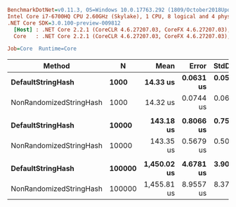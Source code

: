 ``` ini

BenchmarkDotNet=v0.11.3, OS=Windows 10.0.17763.292 (1809/October2018Update/Redstone5)
Intel Core i7-6700HQ CPU 2.60GHz (Skylake), 1 CPU, 8 logical and 4 physical cores
.NET Core SDK=3.0.100-preview-009812
  [Host] : .NET Core 2.2.1 (CoreCLR 4.6.27207.03, CoreFX 4.6.27207.03), 64bit RyuJIT
  Core   : .NET Core 2.2.1 (CoreCLR 4.6.27207.03, CoreFX 4.6.27207.03), 64bit RyuJIT

Job=Core  Runtime=Core  

```
|                  Method |      N |        Mean |     Error |    StdDev | Ratio |
|------------------------ |------- |------------:|----------:|----------:|------:|
|       **DefaultStringHash** |   **1000** |    **14.33 us** | **0.0631 us** | **0.0590 us** |  **1.00** |
| NonRandomizedStringHash |   1000 |    14.32 us | 0.0744 us | 0.0660 us |  1.00 |
|                         |        |             |           |           |       |
|       **DefaultStringHash** |  **10000** |   **143.18 us** | **0.8066 us** | **0.7545 us** |  **1.00** |
| NonRandomizedStringHash |  10000 |   143.35 us | 0.5679 us | 0.5034 us |  1.00 |
|                         |        |             |           |           |       |
|       **DefaultStringHash** | **100000** | **1,450.02 us** | **4.6781 us** | **3.9065 us** |  **1.00** |
| NonRandomizedStringHash | 100000 | 1,455.81 us | 8.9557 us | 8.3772 us |  1.00 |
